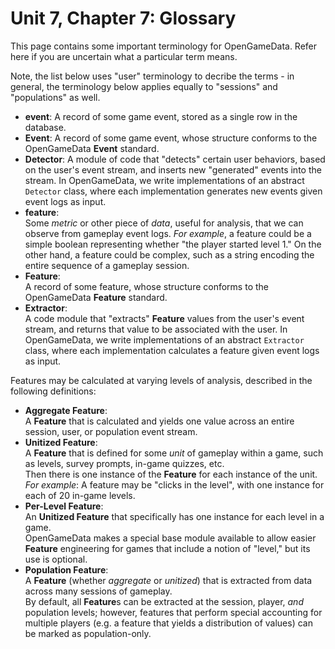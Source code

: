 # Unit 7, Chapter 7: Glossary

This page contains some important terminology for OpenGameData.
Refer here if you are uncertain what a particular term means.

Note, the list below uses "user" terminology to decribe the terms - in general, the terminology below applies equally to "sessions" and "populations" as well.

- **event**:
  A record of some game event, stored as a single row in the database.  
- **Event**:
  A record of some game event, whose structure conforms to the OpenGameData **Event** standard.
- **Detector**:
  A module of code that "detects" certain user behaviors, based on the user's event stream, and inserts new "generated" events into the stream.
  In OpenGameData, we write implementations of an abstract `Detector` class, where each implementation generates new events given event logs as input.  
- **feature**:  
  Some *metric* or other piece of *data*, useful for analysis, that we can observe from gameplay event logs.
  _For example_, a feature could be a simple boolean representing whether "the player started level 1."
  On the other hand, a feature could be complex, such as a string encoding the entire sequence of a gameplay session.
- **Feature**:  
  A record of some feature, whose structure conforms to the OpenGameData **Feature** standard.
- **Extractor**:  
  A code module that "extracts" **Feature** values from the user's event stream, and returns that value to be associated with the user.
  In OpenGameData, we write implementations of an abstract `Extractor` class, where each implementation calculates a feature given event logs as input.  

Features may be calculated at varying levels of analysis, described in the following definitions:

- **Aggregate Feature**:  
  A **Feature** that is calculated and yields one value across an entire session, user, or population event stream.
- **Unitized Feature**:  
  A **Feature** that is defined for some _unit_ of gameplay within a game, such as levels, survey prompts, in-game quizzes, etc.  
  Then there is one instance of the **Feature** for each instance of the unit.
  *For example*: A feature may be "clicks in the level", with one instance for each of 20 in-game levels.
- **Per-Level Feature**:  
  An **Unitized Feature** that specifically has one instance for each level in a game.  
  OpenGameData makes a special base module available to allow easier **Feature** engineering for games that include a notion of "level," but its use is optional.  
- **Population Feature**:  
  A **Feature** (whether _aggregate_ or _unitized_) that is extracted from data across many sessions of gameplay.  
  By default, all **Feature**s can be extracted at the session, player, _and_ population levels; however, features that perform special accounting for multiple players (e.g. a feature that yields a distribution of values) can be marked as population-only.
